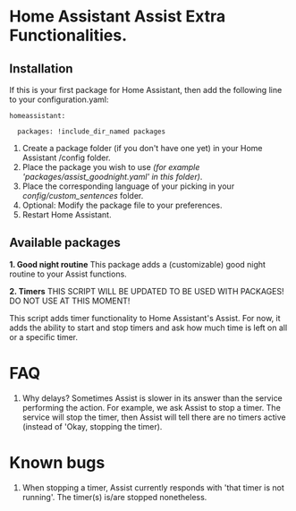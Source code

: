 # Home Assistant Assist Extra Functionalities.

## Installation

If this is your first package for Home Assistant, then add the following line to your configuration.yaml:

`homeassistant:`

`  packages: !include_dir_named packages`

1.  Create a package folder (if you don't have one yet) in your Home Assistant /config folder.
2.  Place the package you wish to use *(for example 'packages/assist_goodnight.yaml' in this folder)*.
3.  Place the corresponding language of your picking in your *config/custom_sentences* folder.
4.  Optional: Modify the package file to your preferences.
5.  Restart Home Assistant.

## Available packages

**1\. Good night routine**
This package adds a (customizable) good night routine to your Assist functions.

**2\. Timers**
THIS SCRIPT WILL BE UPDATED TO BE USED WITH PACKAGES! DO NOT USE AT THIS MOMENT!

This script adds timer functionality to Home Assistant's Assist.
For now, it adds the ability to start and stop timers and ask how much time is left on all or a specific timer.

# FAQ

1.  Why delays?
    Sometimes Assist is slower in its answer than the service performing the action.
    For example, we ask Assist to stop a timer. The service will stop the timer, then Assist will tell there are no timers active (instead of 'Okay, stopping the timer).

# Known bugs

1.  When stopping a timer, Assist currently responds with 'that timer is not running'. The timer(s) is/are stopped nonetheless.
